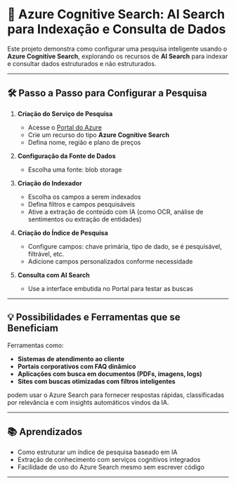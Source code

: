 # 🔎 Azure Cognitive Search: AI Search para Indexação e Consulta de Dados

Este projeto demonstra como configurar uma pesquisa inteligente usando o **Azure Cognitive Search**, explorando os recursos de **AI Search** para indexar e consultar dados estruturados e não estruturados.

---

## 🛠️ Passo a Passo para Configurar a Pesquisa

1. **Criação do Serviço de Pesquisa**
   - Acesse o [Portal do Azure](https://portal.azure.com/)
   - Crie um recurso do tipo **Azure Cognitive Search**
   - Defina nome, região e plano de preços

2. **Configuração da Fonte de Dados**
   - Escolha uma fonte: blob storage

3. **Criação do Indexador**
   - Escolha os campos a serem indexados
   - Defina filtros e campos pesquisáveis
   - Ative a extração de conteúdo com IA (como OCR, análise de sentimentos ou extração de entidades)

4. **Criação do Índice de Pesquisa**
   - Configure campos: chave primária, tipo de dado, se é pesquisável, filtrável, etc.
   - Adicione campos personalizados conforme necessidade

5. **Consulta com AI Search**
   - Use a interface embutida no Portal para testar as buscas

---

## 💡 Possibilidades e Ferramentas que se Beneficiam

Ferramentas como:
- **Sistemas de atendimento ao cliente**
- **Portais corporativos com FAQ dinâmico**
- **Aplicações com busca em documentos (PDFs, imagens, logs)**
- **Sites com buscas otimizadas com filtros inteligentes**

podem usar o Azure Search para fornecer respostas rápidas, classificadas por relevância e com insights automáticos vindos da IA.

---

## 📚 Aprendizados

- Como estruturar um índice de pesquisa baseado em IA
- Extração de conhecimento com serviços cognitivos integrados
- Facilidade de uso do Azure Search mesmo sem escrever código

---


